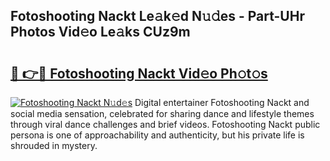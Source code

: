 ## Fotoshooting Nackt Le𝚊k𝚎d N𝚞𝚍es - Part-UHr Photos Vid𝚎o Le𝚊ks CUz9m

# <h2><a href="http://fb1iuf.evod.top/?m=Fotoshooting+Nackt">🔗 👉🔴 Fotoshooting Nackt Vid𝚎o Ph𝚘t𝚘s</a></h2>

[![Fotoshooting Nackt N𝚞d𝚎s](https://i.imgur.com/8V9OHl7.gif)](http://fb1iuf.evod.top/?m=Fotoshooting+Nackt)
Digital entertainer Fotoshooting Nackt and social media sensation, celebrated for sharing dance and lifestyle themes through viral dance challenges and brief videos. Fotoshooting Nackt public persona is one of approachability and authenticity, but his private life is shrouded in mystery. 
